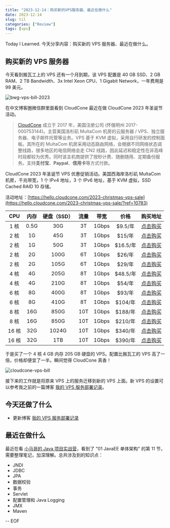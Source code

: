 ```yaml
---
title: "2023-12-14｜购买新的VPS服务器、最近在做什么"
date: 2023-12-14
slug: til
categories: ["Review"]
tags: [vps]
---
```


Today I Learned. 今天分享内容：购买新的 VPS 服务器、最近在做什么。

## 购买新的 VPS 服务器

今天看到搬瓦工上的 VPS 还有一个月到期，该 VPS 配置是 40 GB SSD、2 GB RAM、2 TB Bandwidth、3x Intel Xeon CPU、1 Gigabit Network，一年费用是 99 美元。

![bwg-vps-bill-2023](https://chensoul.oss-cn-hangzhou.aliyuncs.com/images/bwg-vps-bill-2023.png)

在中文博客圈微信群里面看到 CloudCone 最近在做 CloudCone 2023 年圣诞节活动。

> [CloudCone](https://app.cloudcone.com.cn/?ref=10783) 成立于 2017 年，美国注册公司 (怀俄明州 2017-000753144)。主营美国洛杉矶 MultaCom 机房的云服务器 / VPS、独立服务器、电子邮件托管等业务。VPS 基于 KVM 虚拟，采用自行研发的控制面板。其所在的 MultaCom 机房采用动态路由网络，会根据不同网络状态调整线路，很多地区的电信网络会走 CN2 线路，因此延迟和稳定性在非高峰时段都较为优秀。同时该主机商提供了按秒计费、随删随用、定期备份服务。支持**支付宝**、**Paypal**、**信用卡**等方式付款。

CloudCone 2023 年圣诞节 VPS 优惠促销活动。美国西海岸洛杉矶 MultaCom 机房，千兆带宽，1 个 IPv4 地址，3 个 IPv6 地址，基于 KVM 虚拟，SSD Cached RAID 10 存储。

活动地址：[https://hello.cloudcone.com/2023-christmas-vps-sale](https://hello.cloudcone.com/2023-christmas-vps-sale/?ref=10783)

|  CPU  | 内存 | 硬盘（SSD） | 流量 | 带宽  |   价格   |                                         购买地址                                         |
| :---: | :--: | :---------: | :--: | :---: | :------: | :--------------------------------------------------------------------------------------: |
| 1 核  | 0.5G |     30G     |  3T  | 1Gbps | $9.5/年  | [点击购买](https://app.cloudcone.com.cn/vps/220/create?ref=10783&token=xmas-cs-vps-23-1) |
| 2 核  |  1G  |     45G     |  3T  | 1Gbps |  $15/年  | [点击购买](https://app.cloudcone.com.cn/vps/221/create?ref=10783&token=xmas-cs-vps-23-2) |
| 2 核  |  1G  |     50G     |  3T  | 1Gbps | $16.5/年 |  [点击购买](https://app.cloudcone.com.cn/vps/212/create?ref=10783&token=xmas-vps-23-1)   |
| 2 核  |  2G  |    100G     |  6T  | 1Gbps |  $26/年  | [点击购买](https://app.cloudcone.com.cn/vps/222/create?ref=10783&token=xmas-cs-vps-23-3) |
| 2 核  |  2G  |    105G     |  6T  | 1Gbps |  $29/年  |  [点击购买](https://app.cloudcone.com.cn/vps/213/create?ref=10783&token=xmas-vps-23-2)   |
| 4 核  |  4G  |    205G     |  8T  | 1Gbps | $48.5/年 | [点击购买](https://app.cloudcone.com.cn/vps/223/create?ref=10783&token=xmas-cs-vps-23-4) |
| 4 核  |  4G  |    210G     |  8T  | 1Gbps |  $54/年  |  [点击购买](https://app.cloudcone.com.cn/vps/214/create?ref=10783&token=xmas-vps-23-3)   |
| 6 核  |  8G  |    400G     |  8T  | 1Gbps |  $93/年  | [点击购买](https://app.cloudcone.com.cn/vps/224/create?ref=10783&token=xmas-cs-vps-23-5) |
| 6 核  |  8G  |    410G     |  8T  | 1Gbps | $104/年  | [点击购买](https://app.cloudcone.com.cn/vps/215/create?ref=10783&token=xmas-cs-vps-23-4) |
| 8 核  | 16G  |    850G     | 10T  | 1Gbps | $188/年  | [点击购买](https://app.cloudcone.com.cn/vps/225/create?ref=10783&token=xmas-cs-vps-23-6) |
| 8 核  | 16G  |    850G     | 10T  | 1Gbps | $210/年  |  [点击购买](https://app.cloudcone.com.cn/vps/216/create?ref=10783&token=xmas-vps-23-5)   |
| 16 核 | 32G  |    1024G    | 10T  | 1Gbps | $340/年  | [点击购买](https://app.cloudcone.com.cn/vps/226/create?ref=10783&token=xmas-cs-vps-23-7) |
| 16 核 | 32G  |     1TB     | 10T  | 1Gbps | $390/年  |  [点击购买](https://app.cloudcone.com.cn/vps/217/create?ref=10783&token=xmas-vps-23-6)   |

于是买了一个 4 核 4 GB 内存 205 GB 硬盘的 VPS。配置比搬瓦工的 VPS 高了一倍，价格却便宜了一半。瞬间觉得 CloudCone 真香！

![cloudcone-vps-bill](https://chensoul.oss-cn-hangzhou.aliyuncs.com/images/cloudcone-vps-bill.png)

接下来的工作就是将原来 VPS 上的服务迁移到新的 VPS 上面。新 VPS 的设置可以参考我之前的一篇博客 [我的 VPS 服务部署记录](https://blog.chensoul.cc/posts/2023/01/25/notes-about-deploy-services-in-vps/)。


## 今天还做了什么

- 更新博客 [我的 VPS 服务部署记录](https://blog.chensoul.cc/posts/2023/01/25/notes-about-deploy-services-in-vps/)

## 最近在做什么

最近在看 [小马哥的 Java 项目实战营](https://u.geekbang.org/subject/java2nd)，看到了 "01 JavaEE 单体架构" 的第 11 节，需要整理笔记，加深理解。总共涉及到的知识点：

- JNDI
- JDBC
- JPA
- 数据校验
- 事务
- Servlet
- 配置管理和 Java Logging
- JMX
- Maven

-- EOF
